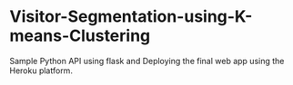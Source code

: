 # Visitor-Segmentation-using-K-means-Clustering


Sample Python API using flask and Deploying the final web app using the Heroku platform.
